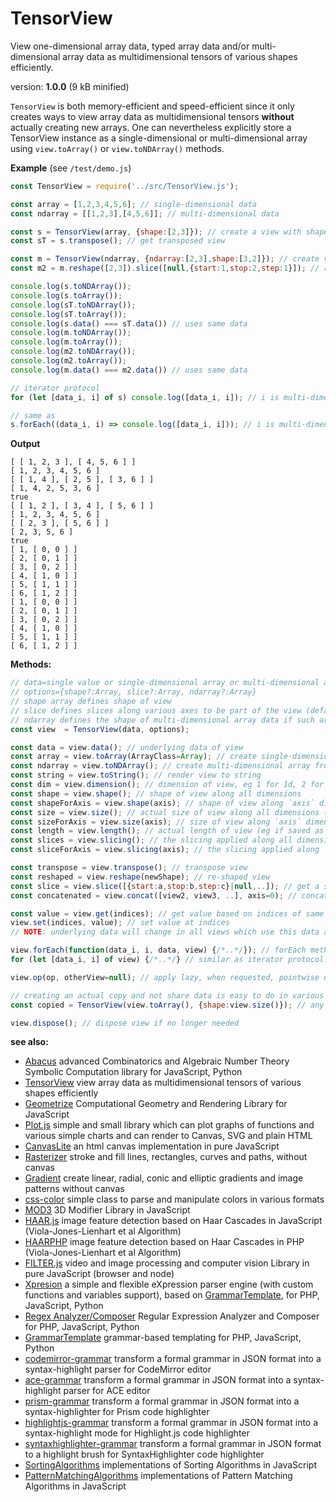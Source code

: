 # TensorView

View one-dimensional array data, typed array data and/or multi-dimensional array data as multidimensional tensors of various shapes efficiently.

version: **1.0.0** (9 kB minified)

`TensorView` is both memory-efficient and speed-efficient since it only creates ways to view array data as multidimensional tensors **without** actually creating new arrays. One can nevertheless explicitly store a TensorView instance as a single-dimensional or multi-dimensional array using `view.toArray()` or `view.toNDArray()` methods.

**Example** (see `/test/demo.js`)

```javascript
const TensorView = require('../src/TensorView.js');

const array = [1,2,3,4,5,6]; // single-dimensional data
const ndarray = [[1,2,3],[4,5,6]]; // multi-dimensional data

const s = TensorView(array, {shape:[2,3]}); // create a view with shape
const sT = s.transpose(); // get transposed view

const m = TensorView(ndarray, {ndarray:[2,3],shape:[3,2]}); // create view of ndarray with different shape
const m2 = m.reshape([2,3]).slice([null,{start:1,stop:2,step:1}]); // reshape and get a slice

console.log(s.toNDArray());
console.log(s.toArray());
console.log(sT.toNDArray());
console.log(sT.toArray());
console.log(s.data() === sT.data()) // uses same data
console.log(m.toNDArray());
console.log(m.toArray());
console.log(m2.toNDArray());
console.log(m2.toArray());
console.log(m.data() === m2.data()) // uses same data

// iterator protocol
for (let [data_i, i] of s) console.log([data_i, i]); // i is multi-dimensional index in general

// same as
s.forEach((data_i, i) => console.log([data_i, i])); // i is multi-dimensional index in general
```

**Output**

```text
[ [ 1, 2, 3 ], [ 4, 5, 6 ] ]
[ 1, 2, 3, 4, 5, 6 ]
[ [ 1, 4 ], [ 2, 5 ], [ 3, 6 ] ]
[ 1, 4, 2, 5, 3, 6 ]
true
[ [ 1, 2 ], [ 3, 4 ], [ 5, 6 ] ]
[ 1, 2, 3, 4, 5, 6 ]
[ [ 2, 3 ], [ 5, 6 ] ]
[ 2, 3, 5, 6 ]
true
[ 1, [ 0, 0 ] ]
[ 2, [ 0, 1 ] ]
[ 3, [ 0, 2 ] ]
[ 4, [ 1, 0 ] ]
[ 5, [ 1, 1 ] ]
[ 6, [ 1, 2 ] ]
[ 1, [ 0, 0 ] ]
[ 2, [ 0, 1 ] ]
[ 3, [ 0, 2 ] ]
[ 4, [ 1, 0 ] ]
[ 5, [ 1, 1 ] ]
[ 6, [ 1, 2 ] ]
```

**Methods:**

```javascript
// data=single value or single-dimensional array or multi-dimensional array
// options={shape?:Array, slice?:Array, ndarray?:Array}
// shape array defines shape of view
// slice defines slices along various axes to be part of the view (default is whole shape)
// ndarray defines the shape of multi-dimensional array data if such array is passed as data
const view  = TensorView(data, options);

const data = view.data(); // underlying data of view
const array = view.toArray(ArrayClass=Array); // create single-dimensional array or typed array from view
const ndarray = view.toNDArray(); // create multi-dimensional array from view having the same shape
const string = view.toString(); // render view to string
const dim = view.dimension(); // dimension of view, eg 1 for 1d, 2 for 2d, 3 for 3d, ..
const shape = view.shape(); // shape of view along all dimensions
const shapeForAxis = view.shape(axis); // shape of view along `axis` dimension
const size = view.size(); // actual size of view along all dimensions (if slicing is active size is different than shape)
const sizeForAxis = view.size(axis); // size of view along `axis` dimension
const length = view.length(); // actual length of view (eg if saved as array)
const slices = view.slicing(); // the slicing applied along all dimensions
const sliceForAxis = view.slicing(axis); // the slicing applied along `axis` dimension

const transpose = view.transpose(); // transpose view
const reshaped = view.reshape(newShape); // re-shaped view
const slice = view.slice([{start:a,stop:b,step:c}|null,..]); // get a sliced view (stop is included), same as view[a:b+1:c,:,..]
const concatenated = view.concat([view2, view3, ..], axis=0); // concatenate multiple similar views along some `axis` axis

const value = view.get(indices); // get value based on indices of same dimension as view shape
view.set(indices, value); // set value at indices
// NOTE: underlying data will change in all views which use this data and all views which depend on views which use this data

view.forEach(function(data_i, i, data, view) {/*..*/}); // forEach method
for (let [data_i, i] of view) {/*..*/} // similar as iterator protocol

view.op(op, otherView=null); // apply lazy, when requested, pointwise operation op(view, otherView) or op(view)

// creating an actual copy and not share data is easy to do in various ways, eg:
const copied = TensorView(view.toArray(), {shape:view.size()}); // any active slicing and/or operation will be applied on view output

view.dispose(); // dispose view if no longer needed
```

**see also:**

* [Abacus](https://github.com/foo123/Abacus) advanced Combinatorics and Algebraic Number Theory Symbolic Computation library for JavaScript, Python
* [TensorView](https://github.com/foo123/TensorView) view array data as multidimensional tensors of various shapes efficiently
* [Geometrize](https://github.com/foo123/Geometrize) Computational Geometry and Rendering Library for JavaScript
* [Plot.js](https://github.com/foo123/Plot.js) simple and small library which can plot graphs of functions and various simple charts and can render to Canvas, SVG and plain HTML
* [CanvasLite](https://github.com/foo123/CanvasLite) an html canvas implementation in pure JavaScript
* [Rasterizer](https://github.com/foo123/Rasterizer) stroke and fill lines, rectangles, curves and paths, without canvas
* [Gradient](https://github.com/foo123/Gradient) create linear, radial, conic and elliptic gradients and image patterns without canvas
* [css-color](https://github.com/foo123/css-color) simple class to parse and manipulate colors in various formats
* [MOD3](https://github.com/foo123/MOD3) 3D Modifier Library in JavaScript
* [HAAR.js](https://github.com/foo123/HAAR.js) image feature detection based on Haar Cascades in JavaScript (Viola-Jones-Lienhart et al Algorithm)
* [HAARPHP](https://github.com/foo123/HAARPHP) image feature detection based on Haar Cascades in PHP (Viola-Jones-Lienhart et al Algorithm)
* [FILTER.js](https://github.com/foo123/FILTER.js) video and image processing and computer vision Library in pure JavaScript (browser and node)
* [Xpresion](https://github.com/foo123/Xpresion) a simple and flexible eXpression parser engine (with custom functions and variables support), based on [GrammarTemplate](https://github.com/foo123/GrammarTemplate), for PHP, JavaScript, Python
* [Regex Analyzer/Composer](https://github.com/foo123/RegexAnalyzer) Regular Expression Analyzer and Composer for PHP, JavaScript, Python
* [GrammarTemplate](https://github.com/foo123/GrammarTemplate) grammar-based templating for PHP, JavaScript, Python
* [codemirror-grammar](https://github.com/foo123/codemirror-grammar) transform a formal grammar in JSON format into a syntax-highlight parser for CodeMirror editor
* [ace-grammar](https://github.com/foo123/ace-grammar) transform a formal grammar in JSON format into a syntax-highlight parser for ACE editor
* [prism-grammar](https://github.com/foo123/prism-grammar) transform a formal grammar in JSON format into a syntax-highlighter for Prism code highlighter
* [highlightjs-grammar](https://github.com/foo123/highlightjs-grammar) transform a formal grammar in JSON format into a syntax-highlight mode for Highlight.js code highlighter
* [syntaxhighlighter-grammar](https://github.com/foo123/syntaxhighlighter-grammar) transform a formal grammar in JSON format to a highlight brush for SyntaxHighlighter code highlighter
* [SortingAlgorithms](https://github.com/foo123/SortingAlgorithms) implementations of Sorting Algorithms in JavaScript
* [PatternMatchingAlgorithms](https://github.com/foo123/PatternMatchingAlgorithms) implementations of Pattern Matching Algorithms in JavaScript
